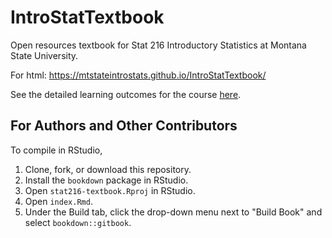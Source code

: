 # IntroStatTextbook
Open resources textbook for Stat 216 Introductory Statistics at Montana State University.

For html: https://mtstateintrostats.github.io/IntroStatTextbook/

See the detailed learning outcomes for the course [here](https://github.com/MTstateIntroStats/IntroStatTextbook/blob/master/learning_outcomes.md).

## For Authors and Other Contributors
To compile in RStudio,

1. Clone, fork, or download this repository.
2. Install the `bookdown` package in RStudio.
3. Open `stat216-textbook.Rproj` in RStudio.
4. Open `index.Rmd`.
5. Under the Build tab, click the drop-down menu next to "Build Book" and select `bookdown::gitbook`.

